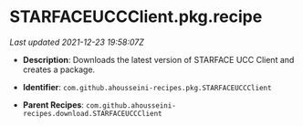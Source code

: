 # STARFACEUCCClient.pkg.recipe

_Last updated 2021-12-23 19:58:07Z_

- **Description**: Downloads the latest version of STARFACE UCC Client and creates a package.

- **Identifier**: `com.github.ahousseini-recipes.pkg.STARFACEUCCClient`

- **Parent Recipes**: `com.github.ahousseini-recipes.download.STARFACEUCCClient`
